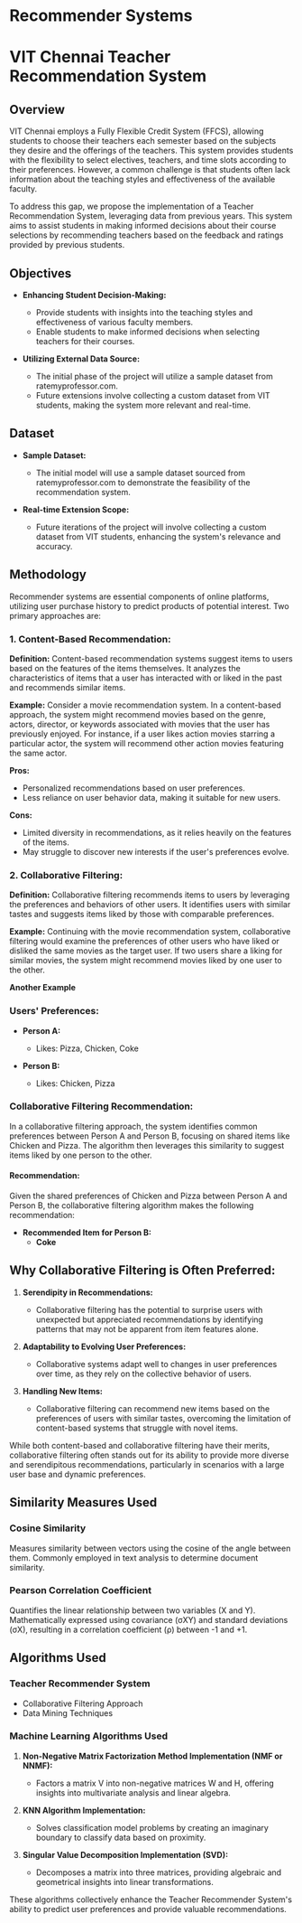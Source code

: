 # Recommender Systems

# VIT Chennai Teacher Recommendation System

## Overview

VIT Chennai employs a Fully Flexible Credit System (FFCS), allowing students to choose their teachers each semester based on the subjects they desire and the offerings of the teachers. This system provides students with the flexibility to select electives, teachers, and time slots according to their preferences. However, a common challenge is that students often lack information about the teaching styles and effectiveness of the available faculty.

To address this gap, we propose the implementation of a Teacher Recommendation System, leveraging data from previous years. This system aims to assist students in making informed decisions about their course selections by recommending teachers based on the feedback and ratings provided by previous students.

## Objectives

- **Enhancing Student Decision-Making:**
  - Provide students with insights into the teaching styles and effectiveness of various faculty members.
  - Enable students to make informed decisions when selecting teachers for their courses.

- **Utilizing External Data Source:**
  - The initial phase of the project will utilize a sample dataset from ratemyprofessor.com.
  - Future extensions involve collecting a custom dataset from VIT students, making the system more relevant and real-time.

## Dataset

- **Sample Dataset:**
  - The initial model will use a sample dataset sourced from ratemyprofessor.com to demonstrate the feasibility of the recommendation system.

- **Real-time Extension Scope:**
  - Future iterations of the project will involve collecting a custom dataset from VIT students, enhancing the system's relevance and accuracy.

## Methodology

Recommender systems are essential components of online platforms, utilizing user purchase history to predict products of potential interest. Two primary approaches are:

### 1. Content-Based Recommendation:

**Definition:**
Content-based recommendation systems suggest items to users based on the features of the items themselves. It analyzes the characteristics of items that a user has interacted with or liked in the past and recommends similar items.

**Example:**
Consider a movie recommendation system. In a content-based approach, the system might recommend movies based on the genre, actors, director, or keywords associated with movies that the user has previously enjoyed. For instance, if a user likes action movies starring a particular actor, the system will recommend other action movies featuring the same actor.

**Pros:**
- Personalized recommendations based on user preferences.
- Less reliance on user behavior data, making it suitable for new users.

**Cons:**
- Limited diversity in recommendations, as it relies heavily on the features of the items.
- May struggle to discover new interests if the user's preferences evolve.

### 2. Collaborative Filtering:

**Definition:**
Collaborative filtering recommends items to users by leveraging the preferences and behaviors of other users. It identifies users with similar tastes and suggests items liked by those with comparable preferences.

**Example:**
Continuing with the movie recommendation system, collaborative filtering would examine the preferences of other users who have liked or disliked the same movies as the target user. If two users share a liking for similar movies, the system might recommend movies liked by one user to the other.

**Another Example**
### Users' Preferences:

- **Person A:**
  - Likes: Pizza, Chicken, Coke

- **Person B:**
  - Likes: Chicken, Pizza

### Collaborative Filtering Recommendation:

In a collaborative filtering approach, the system identifies common preferences between Person A and Person B, focusing on shared items like Chicken and Pizza. The algorithm then leverages this similarity to suggest items liked by one person to the other.

#### Recommendation:

Given the shared preferences of Chicken and Pizza between Person A and Person B, the collaborative filtering algorithm makes the following recommendation:

- **Recommended Item for Person B:**
  - **Coke**

## Why Collaborative Filtering is Often Preferred:

1. **Serendipity in Recommendations:**
   - Collaborative filtering has the potential to surprise users with unexpected but appreciated recommendations by identifying patterns that may not be apparent from item features alone.

2. **Adaptability to Evolving User Preferences:**
   - Collaborative systems adapt well to changes in user preferences over time, as they rely on the collective behavior of users.

3. **Handling New Items:**
   - Collaborative filtering can recommend new items based on the preferences of users with similar tastes, overcoming the limitation of content-based systems that struggle with novel items.

While both content-based and collaborative filtering have their merits, collaborative filtering often stands out for its ability to provide more diverse and serendipitous recommendations, particularly in scenarios with a large user base and dynamic preferences.



## Similarity Measures Used

### Cosine Similarity
Measures similarity between vectors using the cosine of the angle between them. Commonly employed in text analysis to determine document similarity.

### Pearson Correlation Coefficient
Quantifies the linear relationship between two variables (X and Y). Mathematically expressed using covariance (σXY) and standard deviations (σX), resulting in a correlation coefficient (ρ) between -1 and +1.


## Algorithms Used

### Teacher Recommender System
- Collaborative Filtering Approach
- Data Mining Techniques

### Machine Learning Algorithms Used

1. **Non-Negative Matrix Factorization Method Implementation (NMF or NNMF):**
   - Factors a matrix V into non-negative matrices W and H, offering insights into multivariate analysis and linear algebra.

2. **KNN Algorithm Implementation:**
   - Solves classification model problems by creating an imaginary boundary to classify data based on proximity.

3. **Singular Value Decomposition Implementation (SVD):**
   - Decomposes a matrix into three matrices, providing algebraic and geometrical insights into linear transformations.

These algorithms collectively enhance the Teacher Recommender System's ability to predict user preferences and provide valuable recommendations.
